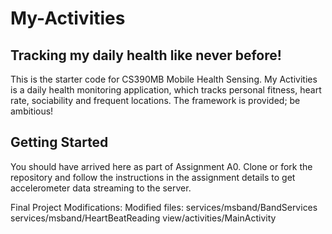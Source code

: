 # My-Activities

## Tracking my daily health like never before!

This is the starter code for CS390MB Mobile Health Sensing. My Activities is a daily health monitoring application, which tracks personal fitness, heart rate, sociability and frequent locations. The framework is provided; be ambitious!

## Getting Started

You should have arrived here as part of Assignment A0. Clone or fork the repository and follow the instructions in the assignment details to get accelerometer data streaming to the server.

Final Project Modifications:
Modified files:
services/msband/BandServices
services/msband/HeartBeatReading
view/activities/MainActivity
